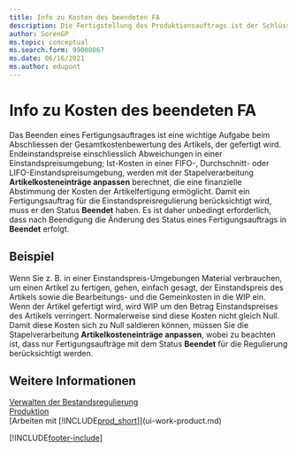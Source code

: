 ```yaml
---
title: Info zu Kosten des beendeten FA
description: Die Fertigstellung des Produktionsauftrags ist der Schlüssel zur Vervollständigung der Kalkulation eines Elements der Produktion. Die endgültigen Kosten werden im Batchauftrag „Lagerreg. fakt. Einst. Preise“ kalkuliert.
author: SorenGP
ms.topic: conceptual
ms.search.form: 99000867
ms.date: 06/16/2021
ms.author: edupont
---
```

# <a name="about-finished-production-order-costs" />Info zu Kosten des beendeten FA

Das Beenden eines Fertigungsauftrages ist eine wichtige Aufgabe beim Abschliessen der Gesamtkostenbewertung des Artikels, der gefertigt wird. Endeinstandspreise einschliesslich Abweichungen in einer Einstandspreisumgebung; Ist-Kosten in einer FIFO-, Durchschnitt- oder LIFO-Einstandspreisumgebung, werden mit der Stapelverarbeitung **Artikelkosteneinträge anpassen** berechnet, die eine finanzielle Abstimmung der Kosten der Artikelfertigung ermöglicht. Damit ein Fertigungsauftrag für die Einstandspreisregulierung berücksichtigt wird, muss er den Status **Beendet** haben. Es ist daher unbedingt erforderlich, dass nach Beendigung die Änderung des Status eines Fertigungsauftrags in **Beendet** erfolgt.  

## <a name="example" />Beispiel

Wenn Sie z. B. in einer Einstandspreis-Umgebungen Material verbrauchen, um einen Artikel zu fertigen, gehen, einfach gesagt, der Einstandspreis des Artikels sowie die Bearbeitungs- und die Gemeinkosten in die WIP ein. Wenn der Artikel gefertigt wird, wird WIP um den Betrag Einstandspreises des Artikels verringert. Normalerweise sind diese Kosten nicht gleich Null. Damit diese Kosten sich zu Null saldieren können, müssen Sie die Stapelverarbeitung **Artikelkosteneinträge anpassen**, wobei zu beachten ist, dass nur Fertigungsaufträge mit dem Status **Beendet** für die Regulierung berücksichtigt werden.  

## <a name="see-also" />Weitere Informationen

[Verwalten der Bestandsregulierung](finance-manage-inventory-costs.md)  
[Produktion](production-manage-manufacturing.md)  
[Arbeiten mit [!INCLUDE[prod_short](includes/prod_short.md)]](ui-work-product.md)


[!INCLUDE[footer-include](includes/footer-banner.md)]
